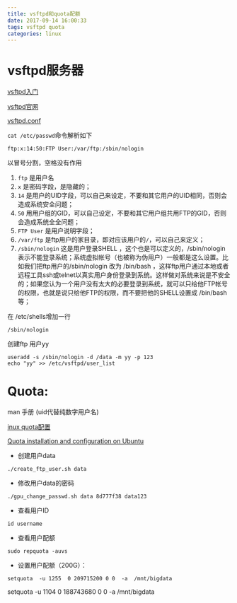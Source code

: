 ```yaml
---
title: vsftpd和quota配额
date: 2017-09-14 16:00:33
tags: vsftpd quota
categories: linux
---
```


# vsftpd服务器

<!-- more -->

[vsftpd入门](http://os.51cto.com/art/201008/222036.htm)

[vsftpd官网](https://security.appspot.com/vsftpd.html)

[vsftpd.conf](http://vsftpd.beasts.org/vsftpd_conf.html)

`cat /etc/passwd`命令解析如下

`ftp:x:14:50:FTP User:/var/ftp:/sbin/nologin`

以冒号分割，空格没有作用

1. `ftp` 是用户名
1. `x` 是密码字段，是隐藏的；
1. `14` 是用户的UID字段，可以自己来设定，不要和其它用户的UID相同，否则会造成系统安全问题；
1. `50` 用用户组的GID，可以自己设定，不要和其它用户组共用FTP的GID，否则会造成系统全全问题；
1. `FTP User` 是用户说明字段；
1. `/var/ftp` 是ftp用户的家目录，即对应该用户的`/`，可以自己来定义；
1. `/sbin/nologin` 这是用户登录SHELL ，这个也是可以定义的，/sbin/nologin 表示不能登录系统；系统虚拟帐号（也被称为伪用户）一般都是这么设置。比如我们把ftp用户的/sbin/nologin 改为 /bin/bash ，这样ftp用户通过本地或者远程工具ssh或telnet以真实用户身份登录到系统。这样做对系统来说是不安全的；如果您认为一个用户没有太大的必要登录到系统，就可以只给他FTP帐号的权限，也就是说只给他FTP的权限，而不要把他的SHELL设置成 /bin/bash 等；

在 /etc/shells增加一行

```
/sbin/nologin
```

创建ftp 用户yy

```
useradd -s /sbin/nologin -d /data -m yy -p 123
echo "yy" >> /etc/vsftpd/user_list
```

# Quota:


man 手册 (uid代替纯数字用户名)

[inux quota配置](http://zhoualine.iteye.com/blog/1613788)

[Quota  installation and configuration on Ubuntu ](https://www.howtoforge.com/tutorial/linux-quota-ubuntu-debian/#assigning-quotas-for-particular-user-or-group)

- 创建用户data
```
./create_ftp_user.sh data
```
- 修改用户data的密码
```
./gpu_change_passwd.sh data 8d777f38 data123
```
- 查看用户ID
```
id username
```
- 查看用户配额
```
sudo repquota -auvs
```

- 设置用户配额（200G）：
```
setquota  -u 1255  0 209715200 0 0  -a  /mnt/bigdata
```

setquota  -u 1104  0 188743680 0 0  -a  /mnt/bigdata

